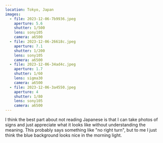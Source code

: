```yaml
---
location: Tokyo, Japan
images:
  - file: 2023-12-06-7b9936.jpeg
    aperture: 5.6
    shutter: 1/500
    lens: sony105
    camera: a6500
  - file: 2023-12-06-26618c.jpeg
    aperture: 7.1
    shutter: 1/200
    lens: sony105
    camera: a6500
  - file: 2023-12-06-34ad4c.jpeg
    aperture: 1.7
    shutter: 1/60
    lens: sigma30
    camera: a6500
  - file: 2023-12-06-3a4550.jpeg
    aperture: 4
    shutter: 1/80
    lens: sony105
    camera: a6500
---
```


I think the best part about not reading Japanese is that I can take photos of signs and just appreciate what it looks like without understanding the meaning. This probably says something like "no right turn", but to me I just think the blue background looks nice in the morning light.
